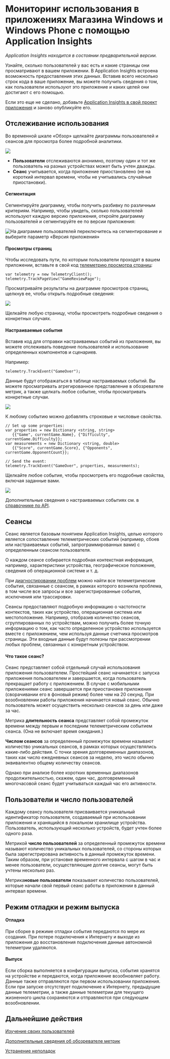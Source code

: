 <properties 
	pageTitle="Мониторинг использования в приложениях Магазина Windows и Windows Phone с помощью Application Insights" 
	description="Анализ использования приложения для устройства Windows с помощью Application Insights." 
	services="application-insights" 
    documentationCenter="windows"
	authors="alancameronwills" 
	manager="douge"/>

<tags 
	ms.service="application-insights" 
	ms.workload="tbd" 
	ms.tgt_pltfrm="ibiza" 
	ms.devlang="na" 
	ms.topic="article" 
	ms.date="11/25/2015" 
	ms.author="awills"/>

#  Мониторинг использования в приложениях Магазина Windows и Windows Phone с помощью Application Insights

*Application Insights находится в состоянии предварительной версии.*

Узнайте, сколько пользователей у вас есть и какие страницы они просматривают в вашем приложении. В Application Insights встроена возможность предоставления этих данных. Вставив всего несколько строк кода в ваше приложение, вы можете получить сведения о том, как пользователи используют это приложение и каких целей они достигают с его помощью.

Если это еще не сделано, добавьте [Application Insights в свой проект приложения][windows] и заново опубликуйте его.


## <a name="usage"></a>Отслеживание использования

Во временной шкале «Обзор» щелкайте диаграммы пользователей и сеансов для просмотра более подробной аналитики.


![](./media/app-insights-windows-usage/appinsights-d018-oview.png)

* **Пользователи** отслеживаются анонимно, поэтому один и тот же пользователь на разных устройствах может быть учтен дважды.
* **Сеанс** учитывается, когда приложение приостановлено (не на короткий интервал времени, чтобы не учитывались случайные приостановки).

#### Сегментация

Сегментируйте диаграмму, чтобы получить разбивку по различным критериям. Например, чтобы увидеть, сколько пользователей используют каждую версию приложения, откройте диаграмму пользователей и сегментируйте ее по версии приложения:

![На диаграмме пользователей переключитесь на сегментирование и выберите параметр «Версия приложения»](./media/app-insights-windows-usage/appinsights-d25-usage.png)


#### Просмотры страниц

Чтобы исследовать пути, по которым пользователи проходят в вашем приложении, вставьте в свой код [телеметрию просмотра страниц][api]\:

    var telemetry = new TelemetryClient();
    telemetry.TrackPageView("GameReviewPage");

Просматривайте результаты на диаграмме просмотров страниц, щелкнув ее, чтобы открыть подробные сведения:

![](./media/app-insights-windows-usage/appinsights-d27-pages.png)

Щелкайте любую страницу, чтобы просмотреть подробные сведения о конкретных случаях.

#### Настраиваемые события

Вставив код для отправки настраиваемых событий из приложения, вы можете отслеживать поведение пользователей и использование определенных компонентов и сценариев.

Например:

    telemetry.TrackEvent("GameOver");

Данные будут отображаться в таблице настраиваемых событий. Вы можете просматривать агрегированное представление в обозревателе метрик, а также щелкать любое событие, чтобы просматривать конкретные случаи.

![](./media/app-insights-windows-usage/appinsights-d28-events.png)


К любому событию можно добавлять строковые и числовые свойства.


    // Set up some properties:
    var properties = new Dictionary <string, string> 
       {{"Game", currentGame.Name}, {"Difficulty", currentGame.Difficulty}};
    var measurements = new Dictionary <string, double>
       {{"Score", currentGame.Score}, {"Opponents", currentGame.OpponentCount}};

    // Send the event:
    telemetry.TrackEvent("GameOver", properties, measurements);


Щелкайте любое событие, чтобы просмотреть его подробные свойства, включая заданные вами.


![](./media/app-insights-windows-usage/appinsights-d29-eventProps.png)

Дополнительные сведения о настраиваемых событиях см. в [справочнике по API][api].

## Сеансы

Сеанс является базовым понятием Application Insights, целью которого является сопоставление телеметрических событий (например, сбоев или настраиваемых событий, запрограммированных вами) с определенным сеансом пользователя.

О каждом сеансе собирается подробная контекстная информация, например, характеристики устройства, географическое положение, сведения об операционной системе и т. д.

При [диагностировании проблем][diagnostic] можно найти все телеметрические события, связанные с сеансом, в рамках которого возникла проблема, в том числе все запросы и все зарегистрированные события, исключения или трассировки.

Сеансы предоставляют подробную информацию о частотности контекстов, таких как устройство, операционная система или местоположение. Например, отобразив количество сеансов, сгруппированных по устройствам, можно получить более точную информацию о том, как часто определенное устройство используется вместе с приложением, чем используя данные счетчика просмотров страницы. Эти входные данные будут полезны при рассмотрении любых проблем, связанных с конкретным устройством.


#### Что такое сеанс?

Сеанс представляет собой отдельный случай использования приложения пользователем. Простейший сеанс начинается с запуска приложения пользователем и завершается, когда пользователь прекращает работу с приложением. В случае с мобильными приложениями сеанс завершается при приостановке приложения (сворачивании его в фоновый режим) более чем на 20 секунд. При возобновлении работы приложения начинается новый сеанс. Обычно пользователь может осуществить несколько сеансов за день или даже за час.

Метрика **длительность сеанса** представляет собой промежуток времени между первым и последним телеметрическим событием сеанса. (Она не включает время ожидания.)


**Числом сеансов** за определенный промежуток времени называют количество уникальных сеансов, в рамках которых осуществлялись какие-либо действия. С точки зрения долговременных диапазонов, таких как число ежедневных сеансов за неделю, это число обычно эквивалентно общему количеству сеансов.

Однако при анализе более коротких временных диапазонов продолжительностью, скажем, один час, долговременный многочасовой сеанс будет учитываться каждый час его активности.

## Пользователи и число пользователей

Каждому сеансу пользователя присваивается уникальный идентификатор пользователя, создаваемый при использовании приложения и хранящийся в локальном хранилище устройства. Пользователь, использующий несколько устройств, будет учтен более одного раза.

Метрикой **число пользователей** за определенный промежуток времени называют количество уникальных пользователей, со стороны которых была зарегистрирована активность в данный промежуток времени. Таким образом, при установке временного интервала с шагом в час и менее пользователи, осуществляющие долгие сеансы, могут быть учтены несколько раз.

Метрика**новые пользователи** показывает количество пользователей, которые начали свой первый сеанс работы в приложении в данный интервал времени.


## <a name="debug"></a>Режим отладки и режим выпуска

#### Отладка

При сборке в режиме отладки события передаются по мере их создания. При потере подключения к Интернету и выходе из приложения до восстановления подключения данные автономной телеметрии удаляются.

#### Выпуск

Если сборка выполняется в конфигурации выпуска, события хранятся на устройстве и передаются, когда приложение возобновляет работу. Данные также отправляются при первом использовании приложения. Если при запуске отсутствует подключение к Интернету, предыдущие данные телеметрии, а также данные телеметрии для текущего жизненного цикла сохраняются и отправляются при следующем возобновлении.

## <a name="next"></a>Дальнейшие действия

[Изучение своих пользователей][knowUsers]

[Дополнительные сведения об обозревателе метрик][metrics]


[Устранение неполадок][qna]




<!--Link references-->

[api]: app-insights-api-custom-events-metrics.md
[diagnostic]: app-insights-diagnostic-search.md
[knowUsers]: app-insights-overview-usage.md
[metrics]: app-insights-metrics-explorer.md
[portal]: http://portal.azure.com/
[qna]: app-insights-troubleshoot-faq.md
[windows]: app-insights-windows-get-started.md


 

<!---HONumber=AcomDC_1203_2015-->